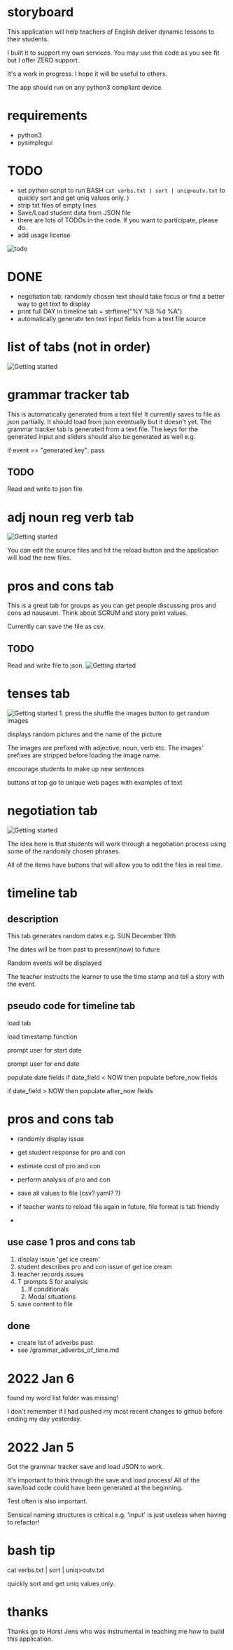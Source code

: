 # storyboard
This application will help teachers of English deliver dynamic lessons to their students.

I built it to support my own services. You may use this code as you see fit but I offer ZERO support.

It's a work in progress. I hope it will be useful to others.

The app should run on any python3 compliant device.

# requirements

- python3
- pysimplegui



# TODO
- set python script to run BASH `cat verbs.txt | sort | uniq>outv.txt` to quickly sort and get uniq values only. )
- strip txt files of empty lines
- Save/Load student data from JSON file
- there are lots of TODOs in the code. If you want to participate, please do.
- add usage license
<img src="/support_images/todo.2021-12-22_10-58.png" alt="todo" />

# DONE
- negotiation tab: randomly chosen text should take focus or find a better way to get text to display
- print full DAY in timeline tab = strftime("%Y %B %d %A")
- automatically generate ten text input fields from a text file source

# list of tabs (not in order)
<img src="/support_images/tabs_22dec.png" alt="Getting started" />

# grammar tracker tab
This is automatically generated from a text file! It currently saves to file as json partially. It should load from json eventually but it doesn't yet. The grammar tracker tab is generated from a text file. The keys for the generated input and sliders should also be generated as well e.g.

if event == "generated key":
   pass

## TODO
Read and write to json file

# adj noun reg verb tab 
<img src="/support_images/tab_verbadjnoun.png" alt="Getting started" />

You can edit the source files and hit the reload button and the application will load the new files.



# pros and cons tab
This is a great tab for groups as you can get people discussing pros and cons ad nauseum. Think about SCRUM and story point values.

Currently can save the file as csv.

## TODO
Read and write file to json.
<img src="/support_images/pros_cons_tab.png" alt="Getting started" />

# tenses tab 
<img src="/support_images/tab_tenses.png" alt="Getting started" />
1. press the shuffle the images button to get random images
   


displays random pictures and the name of the picture

The images are prefixed with adjective, noun, verb etc. The images' prefixes are stripped before loading the image name.

encourage students to make up new sentences

buttons at top go to unique web pages with examples of text


# negotiation tab
<img src="/support_images/tab_negotiations.png" alt="Getting started" />

The idea here is that students will work through a negotiation process using some of the randomly chosen phrases.

All of the items have buttons that will allow you to edit the files in real time.

# timeline tab
## description
This tab generates random dates e.g. SUN December 19th

The dates will be from past to present(now) to future

Random events will be displayed

The teacher instructs the learner to use the time stamp and tell a story with the event.

## pseudo code for timeline tab
load tab

load timestamp function

prompt user for start date

prompt user for end date

populate date fields
if date_field < NOW 
then 
populate before_now fields

if date_field > NOW
then 
populate after_now fields

# pros and cons tab
- randomly display issue

- get student response for pro and con

- estimate cost of pro and con

- perform analysis of pro and con

- save all values to file (csv? yaml? ?)

- if teacher wants to reload file again in future, file format is tab friendly
- 
## use case 1 pros and cons tab
1. display issue 'get ice cream'
2. student describes pro and con issue of get ice cream
3. teacher records issues
4. T prompts S for analysis
   1. If conditionals
   2. Modal situations
5. save content to file






## done
- create list of adverbs past
- see /grammar_adverbs_of_time.md

# 2022 Jan 6
found my word list folder was missing!

I don't remember if I had pushed my most recent changes to github before ending my day yesterday. 



# 2022 Jan 5
Got the grammar tracker save and load JSON to work. 

It's important to think through the save and load process! All of the save/load code could have been generated at the beginning. 

Test often is also important.

Sensical naming structures is critical e.g. 'input' is just useless when having to refactor!


# bash tip
cat verbs.txt | sort | uniq>outv.txt

quickly sort and get uniq values only. 


# thanks
Thanks go to Horst Jens who was instrumental in teaching me how to build this application. 